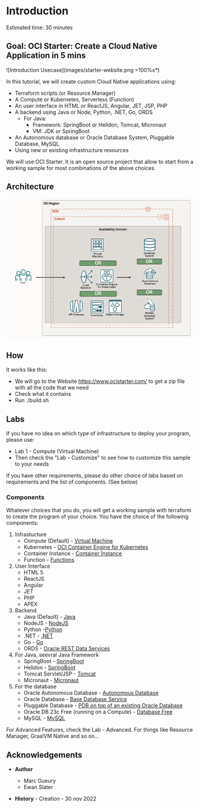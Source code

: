 
# Introduction

Estimated time: 30 minutes

## Goal: OCI Starter: Create a Cloud Native Application in 5 mins

![Introduction Usecase](images/starter-website.png =100%x*)

In this tutorial, we will create custom Cloud Native applications using:

- Terraform scripts (or Resource Manager)
- A Compute or Kubernetes, Serverless (Function)
- An user interface in HTML or ReactJS, Angular, JET, JSP, PHP
- A backend using Java or Node, Python, .NET, Go, ORDS
    - For Java: 
        - Framework: SpringBoot or Helidon, Tomcat, Micronaut
        - VM: JDK or SpringBoot
- An Autonomous database or Oracle Database System, Pluggable Database, MySQL
- Using new or existing infrastructure resources

We will use OCI Starter. It is an open source project that allow to start from 
a working sample for most combinations of the above choices.

## Architecture

![Architecture](images/starter-architecture-all.png)

## How

It works like this:
- We will go to the Website https://www.ocistarter.com/ to get a zip file with all the code that we need
- Check what it contains
- Run ./build.sh

## Labs

If you have no idea on which type of infrastructure to deploy your program, please use: 
- Lab 1 - Compute (Virtual Machine)
- Then check the "Lab - Customize" to see how to customize this sample to your needs

If you have other requirements, please do other choice of labs based on requirements and the list of components. (See below)

### Components

Whatever choices that you do, you will get a working sample with terraform to create the program of your choice. You have the choice of the following components:

1. Infrastucture
    - Compute (Default) - [Virtual Machine](https://docs.oracle.com/en-us/iaas/Content/Compute/home.htm)
    - Kubernetes - [OCI Container Engine for Kubernetes](https://docs.oracle.com/en-us/iaas/Content/ContEng/home.htm)
    - Container Instance - [Container Instance](https://docs.oracle.com/en-us/iaas/Content/container-instances/home.htm)
    - Function - [Functions](https://docs.oracle.com/en-us/iaas/Content/Functions/home.htm)
2. User Interface 
    - HTML 5 
    - ReactJS 
    - Angular
    - JET
    - PHP
    - APEX
3. Backend
    - Java (Default) - [Java](https://dev.java/)
    - NodeJS - [NodeJS](https://nodejs.org/)
    - Python -[Python](https://www.python.org/)
    - .NET - [.NET](https://dotnet.microsoft.com/)
    - Go - [Go](https://go.dev/)
    - ORDS - [Oracle REST Data Services](https://docs.oracle.com/en/database/oracle/oracle-rest-data-services/index.html)
4. For Java, seevral Java Framework
    - SpringBoot  - [SpringBoot](https://spring.io/projects/spring-boot)
    - Helidon - [SpringBoot](https://helidon.io/)
    - Tomcat Servlet/JSP - [Tomcat](https://tomcat.apache.org/)
    - Micronaut - [Micronaut](https://micronaut.io/)
5. For the database
    - Oracle Autonomous Database - [Autonomous Database](https://docs.oracle.com/en/database/autonomous-database-cloud-services.html)
    - Oracle Database - [Base Database Service](https://docs.oracle.com/en/cloud/paas/base-database/index.html)
    - Pluggable Database - [PDB on top of an existing Oracle Database](https://docs.oracle.com/en-us/iaas/dbcs/doc/pluggable-databases.html)
    - Oracle DB 23c Free (running on a Compute) - [Database Free ](https://www.oracle.com/be/database/free/)
    - MySQL - [MySQL](https://docs.oracle.com/en-us/iaas/mysql-database/index.html)

For Advanced Features, check the Lab - Advanced. For things like Resource Manager, GraalVM Native and so on... 


## Acknowledgements 

- **Author**
    - Marc Gueury
    - Ewan Slater 

- **History** - Creation - 30 nov 2022